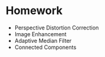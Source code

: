 # Homework
+ Perspective Distortion Correction
+ Image Enhancement
+ Adaptive Median Filter
+ Connected Components
